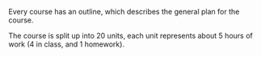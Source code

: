 Every course has an outline, which describes the general plan for the course.

The course is split up into 20 units, each unit represents about 5 hours of work (4 in class, and 1 homework).